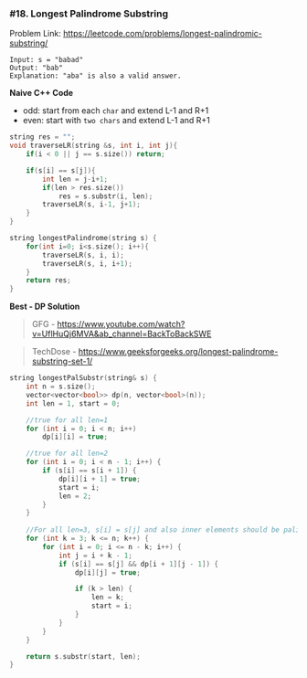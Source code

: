 ### #18. Longest Palindrome Substring

Problem Link: https://leetcode.com/problems/longest-palindromic-substring/

```
Input: s = "babad"
Output: "bab"
Explanation: "aba" is also a valid answer.
```

**Naive C++ Code**
- odd: start from each `char` and extend L-1 and R+1
- even: start with `two chars` and extend L-1 and R+1

```cpp
string res = "";
void traverseLR(string &s, int i, int j){
    if(i < 0 || j == s.size()) return;

    if(s[i] == s[j]){
        int len = j-i+1;
        if(len > res.size())
            res = s.substr(i, len);
        traverseLR(s, i-1, j+1);
    }
}

string longestPalindrome(string s) {
    for(int i=0; i<s.size(); i++){
        traverseLR(s, i, i);
        traverseLR(s, i, i+1);
    }
    return res;
}
```

**Best - DP Solution**
> GFG - https://www.youtube.com/watch?v=UflHuQj6MVA&ab_channel=BackToBackSWE

> TechDose - https://www.geeksforgeeks.org/longest-palindrome-substring-set-1/

```cpp
string longestPalSubstr(string& s) {
    int n = s.size();
    vector<vector<bool>> dp(n, vector<bool>(n));
    int len = 1, start = 0;

    //true for all len=1
    for (int i = 0; i < n; i++)
        dp[i][i] = true;

    //true for all len=2
    for (int i = 0; i < n - 1; i++) {
        if (s[i] == s[i + 1]) {
            dp[i][i + 1] = true;
            start = i;
            len = 2;
        }
    }
    
    //For all len=3, s[i] = s[j] and also inner elements should be palindrome.
    for (int k = 3; k <= n; k++) {
        for (int i = 0; i <= n - k; i++) {
            int j = i + k - 1;
            if (s[i] == s[j] && dp[i + 1][j - 1]) {
                dp[i][j] = true;

                if (k > len) {
                    len = k;
                    start = i;
                }
            }
        }
    }

    return s.substr(start, len);
}
```
